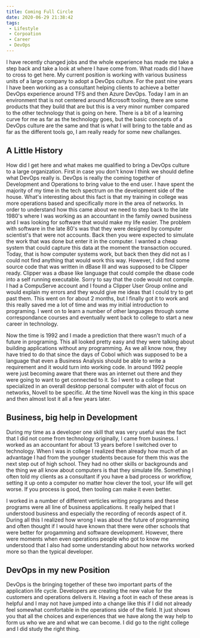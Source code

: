 ```yaml
---
title: Coming Full Circle
date: 2020-06-29 21:38:42
tags:
 - Lifestyle
 - Corpoation
 - Career
 - DevOps
---
```

I have recently changed jobs and the whole experience has made me take a step back and take a look at where I have come from.  What roads did I have to cross to get here.   My current position is working with various business units of a large company to adopt a DevOps culture.  For the past nine years I have been working as a consultant helping clients to achieve a better DevOps experience around TFS and then Azure DevOps.  Today I am in an environment that is not centered around Microsoft tooling, there are some products that they build that are but this is a very minor number compared to the other technology that is going on here.  There is a bit of a learning curve for me as far as the technology goes, but the basic concepts of a DevOps culture are the same and that is what I will bring to the table and as far as the different tools go, I am really ready for some new challanges.
## A Little History
How did I get here and what makes me qualified to bring a DevOps culture to a large organization.  First in case you don't know I think we should define what DevOps really is.  DevOps is really the coming together of Development and Operations to bring value to the end user.  I have spent the majority of my time in the tech spectrum on the development side of the house.  What's interesting about this fact is that my training in college was more operations based and specifically more in the area of networks.  In order to understand how this came about we need to step back to the late 1980's where I was working as an accountant in the family owned business and I was looking for software that would make my life easier.  The problem with software in the late 80's was that they were designed by computer scientist's that were not accounts.  Back then you were expected to simulate the work that was done but enter it in the computer.  I wanted a cheap system that could capture this data at the moment the transaction occured.  Today, that is how computer systems work, but back then they did not as I could not find anything that would work this way.  However, I did find some source code that was written in dBase III and was supposed to be Clipper ready.  Clipper was a dbase like language that could compile the dbase code into a self running executable.  Sorry to say that the code would not compile.  I had a CompuServe account and I found a Clipper User Group online and would explain my errors and they would give me ideas that I could try to get past them.  This went on for about 2 months, but I finally got it to work and this really saved me a lot of time and was my initial introduction to programing.  I went on to learn a number of other languages through some correspondance courses and eventually went back to college to start a new career in technology.

Now the time is 1992 and I made a prediction that there wasn't much of a future in programing.  This all looked pretty easy and they were talking about building applications without any programming.  As we all know now, they have tried to do that since the days of Cobol which was supposed to be a language that even a Business Analysis should be able to write a requirement and it would turn into working code.  In around 1992 people were just becoming aware that there was an internet out there and they were going to want to get connected to it.  So I went to a college that specialized in an overall desktop personal computer with alot of focus on networks, Novell to be specific.  At the time Novell was the king in this space and then almost lost it all a few years later.
## Business, big help in Development
During my time as a developer one skill that was very useful was the fact that I did not come from technology originally, I came from business.  I worked as an accountant for about 13 years before I switched over to technology.  When I was in college I realized then already how much of an advantage I had from the younger students because for them this was the next step out of high school.  They had no other skills or backgrounds and the thing we all know about computers is that they simulate life.  Something I often told my clients as a consultant if you have a bad process or workflow, setting it up onto a computer no matter how clever the tool, your life will get worse.  If you process is good, then tooling can make it even better.

I worked in a number of different verticles writing programs and these programs were all line of business applications.  It really helped that I understood business and especially the recording of records aspect of it.  During all this I realized how wrong I was about the future of programming and often thought if I would have known that there were other schools that were better for progamming and software development.  However, there were moments when even operations people who got to know me understood that I also had some understanding about how networks worked more so than the typical developer.

## DevOps in my new Position
DevOps is the bringing together of these two important parts of the application life cycle.  Developers are creating the new value for the customers and operations delivers it.  Having a foot in each of these areas is helpful and I may not have jumped into a change like this if I did not already feel somewhat comfortable in the operations side of the field.  It just shows you that all the choices and experiences that we have along the way help to form us who we are and what we can become.  I did go to the right college and I did study the right thing.